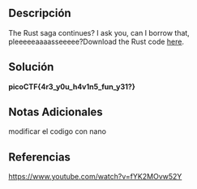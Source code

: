 ## Descripción

The Rust saga continues? I ask you, can I borrow that, pleeeeeaaaasseeeee?Download the Rust code [here](https://challenge-files.picoctf.net/c_verbal_sleep/babfbee79718a6363826ba86300173ffde6d81577e9dd07d4130c53a7eecf6c3/fixme2.tar.gz).
## Solución

**picoCTF{4r3_y0u_h4v1n5_fun_y31?}**
## Notas Adicionales

modificar el codigo con nano
## Referencias
https://www.youtube.com/watch?v=fYK2MOvw52Y